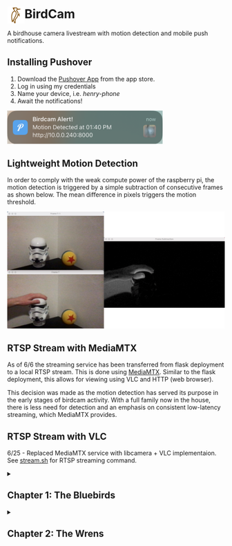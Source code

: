 # BirdCam <img style='float: left;' src='static/bird72.png' width='40'>
A birdhouse camera livestream with motion detection and mobile push notifications.

## Installing Pushover

1. Download the [Pushover App](https://apps.apple.com/us/app/pushover-notifications/id506088175?ls=1) from the app store.
2. Log in using my credentials
3.  Name your device, i.e. *henry-phone*
4. Await the notifications!

<img src='static/push_notif.png' width='360'>

## Lightweight Motion Detection

In order to comply with the weak compute power of the raspberry pi, the motion detection is triggered by a simple subtraction of consecutive frames as shown below. The mean difference in pixels triggers the motion threshold.

<img src='static/light_modec.png'>

## RTSP Stream with MediaMTX
As of 6/6 the streaming service has been transferred from flask deployment to a local RTSP stream. This is done using [MediaMTX](https://github.com/bluenviron/mediamtx). Similar to the flask deployment, this allows for viewing using VLC and HTTP (web browser).

This decision was made as the motion detection has served its purpose in the early stages of birdcam activity. With a full family now in the house, there is less need for detection and an emphasis on consistent low-latency streaming, which MediaMTX provides.

## RTSP Stream with VLC

6/25 - Replaced MediaMTX service with libcamera + VLC implementaion. See [stream.sh](https://github.com/henrynoyes/birdcam/blob/master/stream.sh) for RTSP streaming command.

<details>

<summary><h2>Chapter 1: The Bluebirds</h2></summary>

## Update 5/24

The birdcam has its first visitor. Caught perfectly by the motion detection :D

<img src='static/visitor.jpeg' width='480'>

## Update 5/27

Sneak peek of nest construction

<img src='static/construction.gif' width='480'>

## Update 6/6

Eggcellent news, we are housing a [bluebird](https://en.wikipedia.org/wiki/Eastern_bluebird) family

<img src='static/eggcellent.jpg' width='480'>

## Update 6/18

The babies have escaped their eggs

<img src='static/hatch.gif' width='480'>

## Update 6/20

More baby action + mini afros

<img src='static/scream.gif' width='480'>

## Update 6/25

They are growing up fast and attempting to open their eyes

<img src='static/squint.gif' width='480'>

## Update 7/1

Full family of feathers

<img src='static/fam.gif' width='480'>

## Update 7/5 

4 of the babies have officially left the nest! Only a single runt remains with mama...

<img src='static/runt.jpg' width='480'> 

## Update 7/6

Success!! All the fledglings are flying out in the backyard

<img src='static/empty.jpg' width='480'> 

Until the next family arrives...

</details>

<details>

<summary><h2>Chapter 2: The Wrens</h2></summary>

## Update 7/19

The bluebird nest was cleared out and a female [carolina wren](https://en.wikipedia.org/wiki/Carolina_wren) is our newest inhabitant. The four eggs were laid a few days ago and will take another week or so to hatch.

<img src='static/wren-eggs.gif' width='480'> 

</details>


